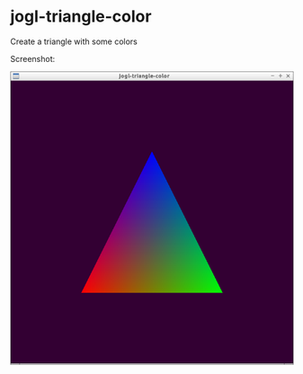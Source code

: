 jogl-triangle-color
===================

Create a triangle with some colors

Screenshot:

![Triangle](/data/triangle.png "Triangle")
